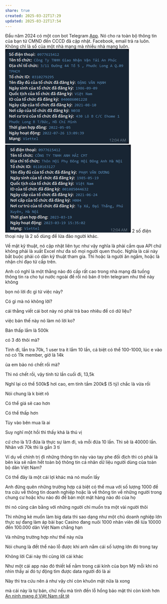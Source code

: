 ```yaml
---
share: true
created: 2025-03-22T17:29
updated: 2025-03-22T17:54
---
```

Đầu năm 2024 có một con bot Telegram [App](https://voz.vn/t/gia-cong-an-phuong-goi-lua-cap-nhat-can-cuoc-cong-dan.910543/). Nó cho ra toàn bộ thông tin của bạn từ CMND đến CCCD đã cập nhật. Facebook, email trả ra luôn. Không chỉ là số của một nhà mạng mà nhiều nhà mạng luôn.
![1705770374571.png](../../../../assets/attachments/1705770374571.png)![1705770381055.png](../../../../assets/attachments/1705770381055.png)
2 số điện thoại này là 2 số dùng để lừa đảo người khác.

Về mặt kỹ thuật, nó cập nhật liên tục như vậy nghĩa là phải cắm qua API chứ không phải là xuất Excel như đa số mọi người quen thuộc. Nghĩa là cái này bắt buộc phải có dân kỹ thuật tham gia. Thì hoặc là người ăn ngầm, hoặc là nhận chỉ đạo từ cấp trên.

Anh có nghĩ là một thằng nào đó cấp rất cao trong nhà mạng đã tuồng thông tin ra cho tụi nước ngoài để rồi nó bán ở trên telegram như thế này không


bọn nó lời đc gì từ việc này?

Có gì mà nó không lời?

cái thằng viết cái bot này nó phải trả bao nhiêu để có dữ liệu?

việc bán thế này nó làm nó lời ko?

Bán thấp lắm là 500k

có 3 đô thôi mà?

Tính đi, lần tra 70k, 1 user tra ít lắm 10 lần, cá biệt có thể 100-1000, lúc e vào nó có 11k member, giờ là 14k

ủa em bảo nó chết rồi mà?

Thì nó chết rồi, vậy tính từ lần cuối đi, 13,5k

Nghĩ lại có thể 500k$ hơi cao, em tính tầm 200k$ (5 tỷ) chắc là vừa rồi

Nói chung là k biét rõ

Có thể giá sẽ cao hơn

Có thể thấp hơn

Tùy vào bên mua là ai

Suy nghĩ một hồi thì thấy khá là thú vị

cứ cho là 1/3 đứa là thực sự làm đi, và mỗi đứa 10 lần. Thì sẽ là 40000 lần. Nhân với 70k thì là gần 3 tỉ

Ví dụ về chính trị đi những thông tin này vào tay phe đối địch thì có phải là bên kia sẽ nắm hết toàn bộ thông tin cá nhân dữ liệu người dùng của toàn bộ dân Việt Nam?

Có thể đây là một cái lợi khác mà nó muốn lấy


Anh đừng quên những trường hợp cá biệt có thể mua với số lượng 1000 để tra cứu về thông tin doanh nghiệp hoặc là về thông tin về những người trong chung cư hoặc khu nào đó để bán một mặt hàng nào đó của họ

thì nó cũng cân bằng với những người chỉ muốn tra một vài người thôi

Thì những kẻ muốn làm big data thì sao dạng như một chủ doanh nghiệp lớn thực sự đang làm áp bài bạc Casino đang nuôi 1000 nhân viên để lừa 10000 đến 100.000 dân Việt Nam chẳng hạn

Và những trường hợp như thế này nữa

Nói chung là đết thể nào lỗ được khi anh nắm cái số lượng lớn đó trong tay

Không lời Cái này thì cũng lời cái khác

Như một cái app nào đó thiết kế nằm trong cái kính của bọn Mỹ mỗi khi nó nhìn thấy ai đó tự động tìm được data người đó là ai

Này thì tra cứu nên á như vậy chỉ còn khuôn mặt nữa là xong


mà cái này là tự bán, chứ nếu mà tính đến lỗ hổng bảo mật thì còn kinh hơn [An ninh mạng ở Việt Nam rất tệ](./An%20ninh%20m%E1%BA%A1ng%20%E1%BB%9F%20Vi%E1%BB%87t%20Nam%20r%E1%BA%A5t%20t%E1%BB%87.md)